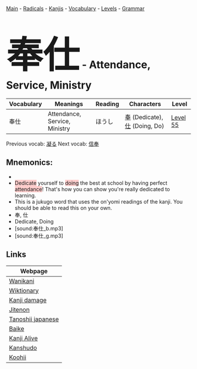 <style> bigfont {font-size: 100px}</style>
[Main](../README.md) -
[Radicals](../radicals.md) -
[Kanjis](../kanjis.md) -
[Vocabulary](../vocabulary.md) -
[Levels](../levels.md) -
[Grammar](../grammar.md)
# <bigfont> 奉仕</bigfont> - Attendance, Service, Ministry 

| Vocabulary | Meanings | Reading | Characters | Level |
| --- | --- | --- | --- | --- |
| 奉仕 | Attendance, Service, Ministry | ほうし |  [奉](../kanjis/奉.md) (Dedicate), [仕](../kanjis/仕.md) (Doing, Do) | [Level 55](../levels/wk_level55.md) |

Previous vocab: [凝る](凝る.md) Next vocab: [信奉](信奉.md) 

## Mnemonics:

* 
* <span style="background-color:#ffcccb"> Dedicate</span> yourself to <span style="background-color:#ffcccb"> doing</span> the best at school by having perfect <span style="background-color:#ffcccb"> attendance</span>! That's how you can show you're really dedicated to learning.
* This is a jukugo word that uses the on'yomi readings of the kanji. You should be able to read this on your own.
* 奉, 仕
* Dedicate, Doing
* [sound:奉仕_b.mp3]
* [sound:奉仕_g.mp3]


## Links 

| Webpage |
| --- |
| [Wanikani          ](https://www.wanikani.com/kanji/奉仕) |
| [Wiktionary        ](https://en.wiktionary.org/wiki/奉仕) |
| [Kanji damage      ](http://www.kanjidamage.com/kanji/search?utf8=✓&q=奉仕) |
| [Jitenon           ](https://jitenon.com/kanji/奉仕) |
| [Tanoshii japanese ](https://www.tanoshiijapanese.com/dictionary/kanji.cfm?k=奉仕) |
| [Baike             ](https://baike.baidu.com/item/奉仕) |
| [Kanji Alive       ](https://app.kanjialive.com/奉仕) |
| [Kanshudo          ](https://www.kanshudo.com/searchmn?q=奉仕) |
| [Koohii            ](https://kanji.koohii.com/study/kanji/奉仕) |
